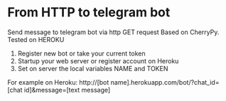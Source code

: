 # From HTTP to telegram bot
Send message to telegram bot via http GET request
Based on CherryPy. Tested on HEROKU

1. Register new bot or take your current token
2. Startup your web server or register account on Heroku 
3. Set on server the local variables NAME and TOKEN

For example on Heroku:
http://[bot name].herokuapp.com/bot/?chat_id=[chat id]&message=[text message]
